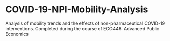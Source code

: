 # COVID-19-NPI-Mobility-Analysis
Analysis of mobility trends and the effects of non-pharmaceutical COVID-19 interventions. Completed during the course of ECO446: Advanced Public Economics
